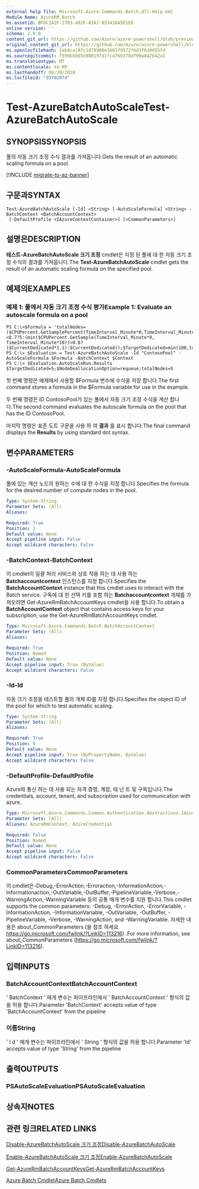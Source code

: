 ```yaml
---
external help file: Microsoft.Azure.Commands.Batch.dll-Help.xml
Module Name: AzureRM.Batch
ms.assetid: BF0C1A2F-2703-492F-A3A7-053416A5D1EB
online version: ''
schema: 2.0.0
content_git_url: https://github.com/Azure/azure-powershell/blob/preview/src/ResourceManager/AzureBatch/Commands.Batch/help/Test-AzureBatchAutoScale.md
original_content_git_url: https://github.com/Azure/azure-powershell/blob/preview/src/ResourceManager/AzureBatch/Commands.Batch/help/Test-AzureBatchAutoScale.md
ms.openlocfilehash: 2ab8ca197c1d78980e1683f9572f6d3f6d4d55fd
ms.sourcegitcommit: f599b50d5e980197d1fca769378df90a842b42a1
ms.translationtype: MT
ms.contentlocale: ko-KR
ms.lasthandoff: 08/20/2020
ms.locfileid: "93702074"
---
```

# <span data-ttu-id="67a3f-101">Test-AzureBatchAutoScale</span><span class="sxs-lookup"><span data-stu-id="67a3f-101">Test-AzureBatchAutoScale</span></span>

## <span data-ttu-id="67a3f-102">SYNOPSIS</span><span class="sxs-lookup"><span data-stu-id="67a3f-102">SYNOPSIS</span></span>
<span data-ttu-id="67a3f-103">풀의 자동 크기 조정 수식 결과를 가져옵니다.</span><span class="sxs-lookup"><span data-stu-id="67a3f-103">Gets the result of an automatic scaling formula on a pool.</span></span>

[!INCLUDE [migrate-to-az-banner](../../includes/migrate-to-az-banner.md)]

## <span data-ttu-id="67a3f-104">구문과</span><span class="sxs-lookup"><span data-stu-id="67a3f-104">SYNTAX</span></span>

```
Test-AzureBatchAutoScale [-Id] <String> [-AutoScaleFormula] <String> -BatchContext <BatchAccountContext>
 [-DefaultProfile <IAzureContextContainer>] [<CommonParameters>]
```

## <span data-ttu-id="67a3f-105">설명은</span><span class="sxs-lookup"><span data-stu-id="67a3f-105">DESCRIPTION</span></span>
<span data-ttu-id="67a3f-106">**테스트-AzureBatchAutoScale 크기 조정** cmdlet은 지정 된 풀에 대 한 자동 크기 조정 수식의 결과를 가져옵니다.</span><span class="sxs-lookup"><span data-stu-id="67a3f-106">The **Test-AzureBatchAutoScale** cmdlet gets the result of an automatic scaling formula on the specified pool.</span></span>

## <span data-ttu-id="67a3f-107">예제의</span><span class="sxs-lookup"><span data-stu-id="67a3f-107">EXAMPLES</span></span>

### <span data-ttu-id="67a3f-108">예제 1: 풀에서 자동 크기 조정 수식 평가</span><span class="sxs-lookup"><span data-stu-id="67a3f-108">Example 1: Evaluate an autoscale formula on a pool</span></span>
```
PS C:\>$Formula = 'totalNodes=($CPUPercent.GetSamplePercent(TimeInterval_Minute*0,TimeInterval_Minute*10)<0.7?5:(min($CPUPercent.GetSample(TimeInterval_Minute*0, TimeInterval_Minute*10))>0.8?($CurrentDedicated*1.1):$CurrentDedicated));$TargetDedicated=min(100,totalNodes);';
PS C:\> $Evaluation = Test-AzureBatchAutoScale -Id "ContosoPool" -AutoScaleFormula $Formula -BatchContext $Context
PS C:\> $Evaluation.AutoScaleRun.Results
$TargetDedicated=5;$NodeDeallocationOption=requeue;totalNodes=5
```

<span data-ttu-id="67a3f-109">첫 번째 명령은 예제에서 사용할 $Formula 변수에 수식을 저장 합니다.</span><span class="sxs-lookup"><span data-stu-id="67a3f-109">The first command stores a formula in the $Formula variable for use in the example.</span></span>

<span data-ttu-id="67a3f-110">두 번째 명령은 ID ContosoPool가 있는 풀에서 자동 크기 조정 수식을 계산 합니다.</span><span class="sxs-lookup"><span data-stu-id="67a3f-110">The second command evaluates the autoscale formula on the pool that has the ID ContosoPool.</span></span>

<span data-ttu-id="67a3f-111">마지막 명령은 표준 도트 구문을 사용 하 여 **결과** 를 표시 합니다.</span><span class="sxs-lookup"><span data-stu-id="67a3f-111">The final command displays the **Results** by using standard dot syntax.</span></span>

## <span data-ttu-id="67a3f-112">변수</span><span class="sxs-lookup"><span data-stu-id="67a3f-112">PARAMETERS</span></span>

### <span data-ttu-id="67a3f-113">-AutoScaleFormula</span><span class="sxs-lookup"><span data-stu-id="67a3f-113">-AutoScaleFormula</span></span>
<span data-ttu-id="67a3f-114">풀에 있는 계산 노드의 원하는 수에 대 한 수식을 지정 합니다.</span><span class="sxs-lookup"><span data-stu-id="67a3f-114">Specifies the formula for the desired number of compute nodes in the pool.</span></span>

```yaml
Type: System.String
Parameter Sets: (All)
Aliases: 

Required: True
Position: 1
Default value: None
Accept pipeline input: False
Accept wildcard characters: False
```

### <span data-ttu-id="67a3f-115">-BatchContext</span><span class="sxs-lookup"><span data-stu-id="67a3f-115">-BatchContext</span></span>
<span data-ttu-id="67a3f-116">이 cmdlet이 일괄 처리 서비스와 상호 작용 하는 데 사용 하는 **Batchaccountcontext** 인스턴스를 지정 합니다.</span><span class="sxs-lookup"><span data-stu-id="67a3f-116">Specifies the **BatchAccountContext** instance that this cmdlet uses to interact with the Batch service.</span></span>
<span data-ttu-id="67a3f-117">구독에 대 한 선택 키를 포함 하는 **Batchaccountcontext** 개체를 가져오려면 Get-AzureRmBatchAccountKeys cmdlet을 사용 합니다.</span><span class="sxs-lookup"><span data-stu-id="67a3f-117">To obtain a **BatchAccountContext** object that contains access keys for your subscription, use the Get-AzureRmBatchAccountKeys cmdlet.</span></span>

```yaml
Type: Microsoft.Azure.Commands.Batch.BatchAccountContext
Parameter Sets: (All)
Aliases: 

Required: True
Position: Named
Default value: None
Accept pipeline input: True (ByValue)
Accept wildcard characters: False
```

### <span data-ttu-id="67a3f-118">-Id</span><span class="sxs-lookup"><span data-stu-id="67a3f-118">-Id</span></span>
<span data-ttu-id="67a3f-119">자동 크기 조정을 테스트할 풀의 개체 ID를 지정 합니다.</span><span class="sxs-lookup"><span data-stu-id="67a3f-119">Specifies the object ID of the pool for which to test automatic scaling.</span></span>

```yaml
Type: System.String
Parameter Sets: (All)
Aliases: 

Required: True
Position: 0
Default value: None
Accept pipeline input: True (ByPropertyName, ByValue)
Accept wildcard characters: False
```

### <span data-ttu-id="67a3f-120">-DefaultProfile</span><span class="sxs-lookup"><span data-stu-id="67a3f-120">-DefaultProfile</span></span>
<span data-ttu-id="67a3f-121">Azure와 통신 하는 데 사용 되는 자격 증명, 계정, 테 넌 트 및 구독입니다.</span><span class="sxs-lookup"><span data-stu-id="67a3f-121">The credentials, account, tenant, and subscription used for communication with azure.</span></span>

```yaml
Type: Microsoft.Azure.Commands.Common.Authentication.Abstractions.IAzureContextContainer
Parameter Sets: (All)
Aliases: AzureRmContext, AzureCredential

Required: False
Position: Named
Default value: None
Accept pipeline input: False
Accept wildcard characters: False
```

### <span data-ttu-id="67a3f-122">CommonParameters</span><span class="sxs-lookup"><span data-stu-id="67a3f-122">CommonParameters</span></span>
<span data-ttu-id="67a3f-123">이 cmdlet은-Debug,-ErrorAction,-Erroraction,-InformationAction,-Informationaction,-OutVariable,-OutBuffer,-PipelineVariable,-Verbose,-WarningAction,-WarningVariable 등의 공통 매개 변수를 지원 합니다.</span><span class="sxs-lookup"><span data-stu-id="67a3f-123">This cmdlet supports the common parameters: -Debug, -ErrorAction, -ErrorVariable, -InformationAction, -InformationVariable, -OutVariable, -OutBuffer, -PipelineVariable, -Verbose, -WarningAction, and -WarningVariable.</span></span> <span data-ttu-id="67a3f-124">자세한 내용은 about_CommonParameters (을 참조 하세요 https://go.microsoft.com/fwlink/?LinkID=113216) .</span><span class="sxs-lookup"><span data-stu-id="67a3f-124">For more information, see about_CommonParameters (https://go.microsoft.com/fwlink/?LinkID=113216).</span></span>

## <span data-ttu-id="67a3f-125">입력</span><span class="sxs-lookup"><span data-stu-id="67a3f-125">INPUTS</span></span>

### <span data-ttu-id="67a3f-126">BatchAccountContext</span><span class="sxs-lookup"><span data-stu-id="67a3f-126">BatchAccountContext</span></span>
<span data-ttu-id="67a3f-127">' BatchContext ' 매개 변수는 파이프라인에서 ' BatchAccountContext ' 형식의 값을 허용 합니다.</span><span class="sxs-lookup"><span data-stu-id="67a3f-127">Parameter 'BatchContext' accepts value of type 'BatchAccountContext' from the pipeline</span></span>

### <span data-ttu-id="67a3f-128">이름</span><span class="sxs-lookup"><span data-stu-id="67a3f-128">String</span></span>
<span data-ttu-id="67a3f-129">' I d ' 매개 변수는 파이프라인에서 ' String ' 형식의 값을 허용 합니다.</span><span class="sxs-lookup"><span data-stu-id="67a3f-129">Parameter 'Id' accepts value of type 'String' from the pipeline</span></span>

## <span data-ttu-id="67a3f-130">출력</span><span class="sxs-lookup"><span data-stu-id="67a3f-130">OUTPUTS</span></span>

### <span data-ttu-id="67a3f-131">PSAutoScaleEvaluation</span><span class="sxs-lookup"><span data-stu-id="67a3f-131">PSAutoScaleEvaluation</span></span>

## <span data-ttu-id="67a3f-132">상속자</span><span class="sxs-lookup"><span data-stu-id="67a3f-132">NOTES</span></span>

## <span data-ttu-id="67a3f-133">관련 링크</span><span class="sxs-lookup"><span data-stu-id="67a3f-133">RELATED LINKS</span></span>

[<span data-ttu-id="67a3f-134">Disable-AzureBatchAutoScale 크기 조정</span><span class="sxs-lookup"><span data-stu-id="67a3f-134">Disable-AzureBatchAutoScale</span></span>](./Disable-AzureBatchAutoScale.md)

[<span data-ttu-id="67a3f-135">Enable-AzureBatchAutoScale 크기 조정</span><span class="sxs-lookup"><span data-stu-id="67a3f-135">Enable-AzureBatchAutoScale</span></span>](./Enable-AzureBatchAutoScale.md)

[<span data-ttu-id="67a3f-136">Get-AzureRmBatchAccountKeys</span><span class="sxs-lookup"><span data-stu-id="67a3f-136">Get-AzureRmBatchAccountKeys</span></span>](./Get-AzureRmBatchAccountKeys.md)

[<span data-ttu-id="67a3f-137">Azure Batch Cmdlet</span><span class="sxs-lookup"><span data-stu-id="67a3f-137">Azure Batch Cmdlets</span></span>](./AzureRM.Batch.md)


